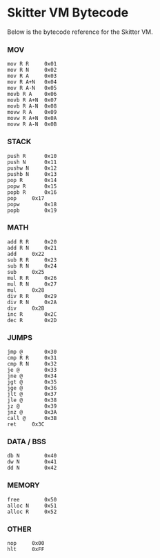 # Skitter VM Bytecode

Below is the bytecode reference for the Skitter VM.

### MOV
```
mov R R		0x01
mov R N		0x02
mov R A		0x03
mov R A+N	0x04
mov R A-N	0x05
movb R A	0x06
movb R A+N	0x07
movb R A-N	0x08
movw R A	0x09
movw R A+N	0x0A
movw R A-N	0x0B
```

### STACK
```
push R		0x10
push N		0x11
pushw N		0x12
pushb N		0x13
pop R		0x14
popw R		0x15
popb R		0x16
pop		0x17
popw		0x18
popb		0x19
```

### MATH
```
add R R		0x20
add R N		0x21
add		0x22
sub R R		0x23
sub R N		0x24
sub		0x25
mul R R		0x26
mul R N		0x27
mul		0x28
div R R		0x29
div R N		0x2A
div		0x2B
inc R		0x2C
dec R		0x2D
```

### JUMPS
```
jmp @		0x30
cmp R R		0x31
cmp R N		0x32
je @		0x33
jne @		0x34
jgt @		0x35
jge @		0x36
jlt @		0x37
jle @		0x38
jz @		0x39
jnz @		0x3A
call @		0x3B
ret		0x3C
```

### DATA / BSS
```
db N		0x40
dw N		0x41
dd N 		0x42
```

### MEMORY
```
free		0x50
alloc N		0x51
alloc R		0x52
```

### OTHER
```
nop		0x00
hlt		0xFF
```